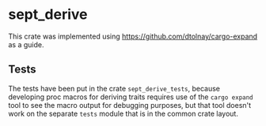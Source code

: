# sept_derive

This crate was implemented using https://github.com/dtolnay/cargo-expand as a guide.

## Tests

The tests have been put in the crate `sept_derive_tests`, because developing proc macros for deriving traits requires use of the `cargo expand` tool to see the macro output for debugging purposes, but that tool doesn't work on the separate `tests` module that is in the common crate layout.
